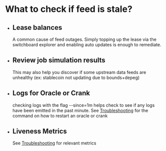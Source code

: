 # What to check if feed is stale?

- ## Lease balances

  A common cause of feed outages. Simply topping up the lease via the switchboard explorer and enabling auto updates is enough to remediate.

- ## Review job simulation results

  This may also help you discover if some upstream data feeds are unhealthy (ex: stablecoin not updating due to bounds+depeg)

- ## Logs for Oracle or Crank
  checking logs with the flag --since=1m helps check to see if any logs have been emitted in the past minute. See [Troubleshooting](./troubleshooting.md) for the command on how to restart an oracle or crank
- ## Liveness Metrics
  See [Troubleshooting](./troubleshooting.md) for relevant metrics
